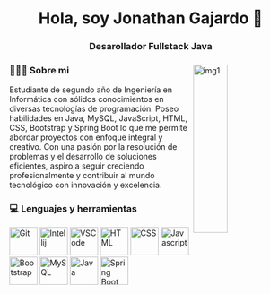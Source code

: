<h1 align="center">Hola, soy Jonathan Gajardo 👋 </h1>
<h3 align="center">Desarollador Fullstack Java</h3>
<div>
<img width = "35%" align="right" alt="img1" height="300px" src="https://informaticasoria.com/assets/images/aiso-informatica-soria-home.png" />
<div align="left"> 
  <h3> 👨🏻‍💻 Sobre mi </h3>

<p>
  Estudiante de segundo año de Ingeniería en Informática con sólidos conocimientos en diversas tecnologías de programación. Poseo habilidades en Java, MySQL, JavaScript, HTML, CSS, Bootstrap y Spring Boot lo que me permite abordar proyectos con enfoque integral y creativo. Con una pasión por la resolución de problemas y el desarrollo de soluciones eficientes, aspiro a seguir creciendo profesionalmente y contribuir al mundo tecnológico con innovación y excelencia.
</p>
</div> 
</div>

<div>
  <h3> 💻 Lenguajes y herramientas</h3>
  <p>
    <img alt="Git" src="https://upload.wikimedia.org/wikipedia/commons/thumb/3/3f/Git_icon.svg/2048px-Git_icon.svg.png" width="50">
    <img alt="Intellij" src="https://cdn.icon-icons.com/icons2/1381/PNG/512/intellij_93550.png" width="50">
    <img alt="VSCode" src="https://cdn.icon-icons.com/icons2/2107/PNG/512/file_type_vscode_icon_130084.png" width="50">
    <img alt="HTML" src="https://cdn-icons-png.flaticon.com/512/174/174854.png" width="50">
    <img alt="CSS" src="https://cdn.icon-icons.com/icons2/1826/PNG/512/4202020css3htmllogosocialsocialmedia-115668_115633.png" width="50">
    <img alt="Javascript" src="https://images.vexels.com/media/users/3/166403/isolated/preview/a5a33bf3004830a2bd581e9fa65de660-icono-del-lenguaje-de-programacion-javascript.png"   width="50">
    <img alt="Bootstrap" src="https://upload.wikimedia.org/wikipedia/commons/thumb/b/b2/Bootstrap_logo.svg/800px-Bootstrap_logo.svg.png" width="50">
    <img alt="MySQL" src="https://cdn-icons-png.flaticon.com/512/5968/5968313.png" width="50">
    <img alt="Java" src="https://cdn-icons-png.flaticon.com/512/226/226777.png?w=360" width="50">
    <img alt="Spring Boot" src="https://play-lh.googleusercontent.com/K9Jf-N8RWHDw2IZSY_vjSfIVm2X6jGN9riRIAK9nl_BgJxpYK2VQWQl-yPlCtBUTNasw" width="50">
  <p>
</div> 

